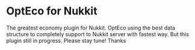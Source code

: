 # OptEco for Nukkit
The greatest economy plugin for Nukkit. OptEco using the best data structure to completely support to Nukkit server with fastest way. 
But this plugin still in progress. Please stay tune! Thanks
